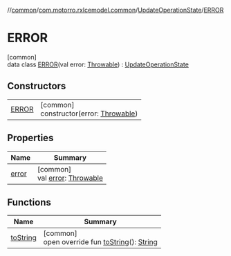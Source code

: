 //[common](../../../../index.md)/[com.motorro.rxlcemodel.common](../../index.md)/[UpdateOperationState](../index.md)/[ERROR](index.md)

# ERROR

[common]\
data class [ERROR](index.md)(val error: [Throwable](https://kotlinlang.org/api/latest/jvm/stdlib/kotlin/-throwable/index.html)) : [UpdateOperationState](../index.md)

## Constructors

| | |
|---|---|
| [ERROR](-e-r-r-o-r.md) | [common]<br>constructor(error: [Throwable](https://kotlinlang.org/api/latest/jvm/stdlib/kotlin/-throwable/index.html)) |

## Properties

| Name | Summary |
|---|---|
| [error](error.md) | [common]<br>val [error](error.md): [Throwable](https://kotlinlang.org/api/latest/jvm/stdlib/kotlin/-throwable/index.html) |

## Functions

| Name | Summary |
|---|---|
| [toString](to-string.md) | [common]<br>open override fun [toString](to-string.md)(): [String](https://kotlinlang.org/api/latest/jvm/stdlib/kotlin/-string/index.html) |
